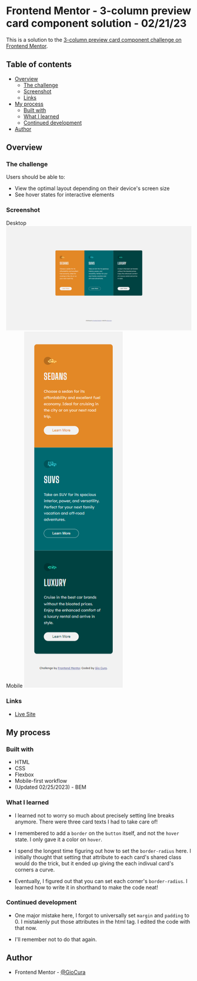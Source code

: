 # Frontend Mentor - 3-column preview card component solution - 02/21/23

This is a solution to the [3-column preview card component challenge on Frontend Mentor](https://www.frontendmentor.io/challenges/3column-preview-card-component-pH92eAR2-).

## Table of contents

- [Overview](#overview)
  - [The challenge](#the-challenge)
  - [Screenshot](#screenshot)
  - [Links](#links)
- [My process](#my-process)
  - [Built with](#built-with)
  - [What I learned](#what-i-learned)
  - [Continued development](#continued-development)
- [Author](#author)

## Overview

### The challenge

Users should be able to:

- View the optimal layout depending on their device's screen size
- See hover states for interactive elements

### Screenshot

Desktop
![Desktop design with active state](images/screenshot-desktop-active.png)
Mobile
![Mobile design](images/screenshot-mobile.png)

### Links

- [Live Site](https://gc7-3columnpreview.netlify.app)

## My process

### Built with

- HTML
- CSS
- Flexbox
- Mobile-first workflow
- (Updated 02/25/2023) - BEM

### What I learned

- I learned not to worry so much about precisely setting line breaks anymore. There were three card texts I had to take care of!

- I remembered to add a `border` on the `button` itself, and not the `hover` state. I only gave it a color on `hover`.

- I spend the longest time figuring out how to set the `border-radius` here. I initially thought that setting that attribute to each card's shared class would do the trick, but it ended up giving the each indivual card's corners a curve.

- Eventually, I figured out that you can set each corner's `border-radius`. I learned how to write it in shorthand to make the code neat!

### Continued development

- One major mistake here, I forgot to universally set `margin` and `padding` to 0. I mistakenly put those attributes in the html tag. I edited the code with that now.

- I'll remember not to do that again.

## Author

- Frontend Mentor - [@GioCura](https://www.frontendmentor.io/profile/GioCura)
